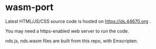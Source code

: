 # wasm-port

Latest HTML/JS/CSS source code is hosted on https://ds.44670.org .

You may need a https-enabled web server to run the code.

nds.js, nds.wasm files are built from this repo, with Emscripten.
